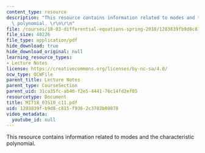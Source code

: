 ```yaml
---
content_type: resource
description: "This resource contains information related to modes and the characteristic\
  \ polynomial. \r\n\r\n"
file: /courses/18-03-differential-equations-spring-2010/1283839fb9d8c815f9362c3703b80878_MIT18_03S10_c11.pdf
file_size: 40226
file_type: application/pdf
hide_download: true
hide_download_original: null
learning_resource_types:
- Lecture Notes
license: https://creativecommons.org/licenses/by-nc-sa/4.0/
ocw_type: OCWFile
parent_title: Lecture Notes
parent_type: CourseSection
parent_uid: 31ca35fc-ab40-f2e5-4441-76c14fd2ef05
resourcetype: Document
title: MIT18_03S10_c11.pdf
uid: 1283839f-b9d8-c815-f936-2c3703b80878
video_metadata:
  youtube_id: null
---
```

This resource contains information related to modes and the characteristic polynomial. 

